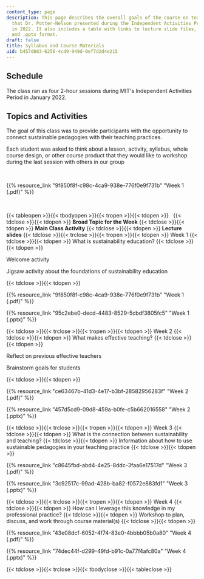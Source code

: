 ```yaml
---
content_type: page
description: This page describes the overall goals of the course on teaching for sustainability
  that Dr. Potter-Nelson presented during the Independent Activities Period at MIT
  in 2022. It also includes a table with links to lecture slide files, both in .pdf
  and .pptx format.
draft: false
title: Syllabus and Course Materials
uid: b457d883-6256-4cd9-949d-0ef7d2d4e215
---
```

## Schedule

The class ran as four 2-hour sessions during MIT's Independent Activities Period in January 2022.

## Topics and Activities

The goal of this class was to provide participants with the opportunity to connect sustainable pedagogies with their teaching practices.

Each student was asked to think about a lesson, activity, syllabus, whole course design, or other course product that they would like to workshop during the last session with others in our group

 

{{% resource_link "9f850f8f-c98c-4ca9-938e-776f0e9f731b" "Week 1 (.pdf)" %}}

 

{{< tableopen >}}{{< tbodyopen >}}{{< tropen >}}{{< tdopen >}}
 
{{< tdclose >}}{{< tdopen >}}
**Broad Topic for the Week**
{{< tdclose >}}{{< tdopen >}}
**Main Class Activity**
{{< tdclose >}}{{< tdopen >}}
**Lecture slides**
{{< tdclose >}}{{< trclose >}}{{< tropen >}}{{< tdopen >}}
Week 1
{{< tdclose >}}{{< tdopen >}}
What is sustainability education?
{{< tdclose >}}{{< tdopen >}}

Welcome activity

Jigsaw activity about the foundations of sustainability education

{{< tdclose >}}{{< tdopen >}}

{{% resource_link "9f850f8f-c98c-4ca9-938e-776f0e9f731b" "Week 1 (.pdf)" %}}

{{% resource_link "95c2ebe0-decd-4483-8529-5cbdf3805fc5" "Week 1 (.pptx)" %}}

{{< tdclose >}}{{< trclose >}}{{< tropen >}}{{< tdopen >}}
Week 2
{{< tdclose >}}{{< tdopen >}}
What makes effective teaching?
{{< tdclose >}}{{< tdopen >}}

Reflect on previous effective teachers

Brainstorm goals for students

{{< tdclose >}}{{< tdopen >}}

{{% resource_link "ce63467b-41d3-4e17-b3bf-28582956283f" "Week 2 (.pdf)" %}}

{{% resource_link "457d5cd9-09d8-459a-b0fe-c5b662016558" "Week 2 (.pptx)" %}}

{{< tdclose >}}{{< trclose >}}{{< tropen >}}{{< tdopen >}}
Week 3
{{< tdclose >}}{{< tdopen >}}
What is the connection between sustainability and teaching?
{{< tdclose >}}{{< tdopen >}}
Information about how to use sustainable pedagogies in your teaching practice
{{< tdclose >}}{{< tdopen >}}

{{% resource_link "c8645fbd-abd4-4e25-8ddc-3faa6e17517d" "Week 3 (.pdf)" %}}

{{% resource_link "3c92517c-99ad-428b-ba82-f0572e883fd1" "Week 3 (.pptx)" %}}

{{< tdclose >}}{{< trclose >}}{{< tropen >}}{{< tdopen >}}
Week 4
{{< tdclose >}}{{< tdopen >}}
How can I leverage this knowledge in my professional practice?
{{< tdclose >}}{{< tdopen >}}
Workshop to plan, discuss, and work through course material(s)
{{< tdclose >}}{{< tdopen >}}

{{% resource_link "43e08dcf-6052-4f74-83e0-4bbbb05b0a80" "Week 4 (.pdf)" %}}

{{% resource_link "74dec44f-d299-49fd-b91c-0a77f4afc80a" "Week 4 (.pptx)" %}}

{{< tdclose >}}{{< trclose >}}{{< tbodyclose >}}{{< tableclose >}}